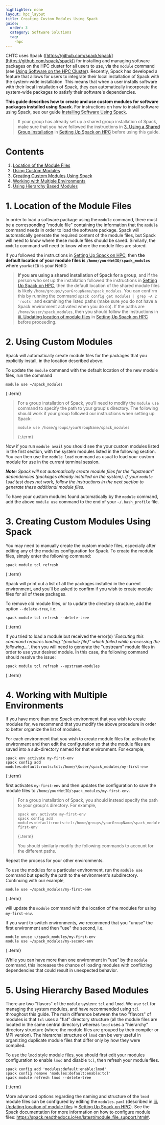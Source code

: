 ```yaml
---
highlighter: none
layout: hpc_layout
title: Creating Custom Modules Using Spack
guide:
  order: 3
  category: Software Solutions
  tag:
    -hpc
---
```


CHTC uses Spack ([https://github.com/spack/spack](https://github.com/spack/spack)) for installing and managing software packages on the HPC cluster for all users to use, via the `module` command (see [Using Software on the HPC Cluster](hpc-software.md)). Recently, Spack has developed a feature that allows for users to integrate their local installation of Spack with the system-wide installation. This means that when a user installs software with their local installation of Spack, they can automatically incorporate the system-wide packages to satisfy their software's dependencies. 

**This guide describes how to create and use custom modules for software packages installed using Spack.** For instructions on how to install software using Spack, see our guide [Installing Software Using Spack](hpc-spack-install.md). 

> If your group has already set up a shared group installation of Spack, make sure that you have followed the instructions in [3. Using a Shared Group Installation](hpc-spack-setup.md#3-using-a-shared-group-installation) in [Setting Up Spack on HPC](hpc-spack-setup.md) before using this guide.

# Contents

1. [Location of the Module Files](#1-location-of-the-module-files)
2. [Using Custom Modules](#2-using-custom-modules)
3. [Creating Custom Modules Using Spack](#3-creating-custom-modules-using-spack)
4. [Working with Multiple Environments](#4-working-with-multiple-environments)
5. [Using Hierarchy Based Modules](#5-using-hierarchy-based-modules)

# 1. Location of the Module Files

In order to load a software package using the `module` command, there must be a corresponding "module file" containing the information that the `module` command needs in order to load the software package. Spack will automatically generate the required content of the module files, but Spack will need to know where these module files should be saved. Similarly, the `module` command will need to know where the module files are stored.

If you followed the instructions in [Setting Up Spack on HPC](hpc-spack-setup.md), then **the default location of your module files is `/home/yourNetID/spack_modules`** where `yourNetID` is your NetID. 

> **If you are using a shared installation of Spack for a group**, and if the person who set up the installation followed the instructions in [Setting Up Spack on HPC](hpc-spack-setup.md), then the default location of the shared module files is likely `/home/groups/yourGroupName/spack_modules`. You can confirm this by running the command `spack config get modules | grep -A 2 'roots'` and examining the listed paths (make sure you do not have a Spack environment activated when you do so). If the paths are `/home/$user/spack_modules`, then you should follow the instructions in [iii. Updating location of module files](hpc-spack-setup.md#iii-updating-location-of-module-files) in [Setting Up Spack on HPC](hpc-spack-setup.md) before proceeding.

# 2. Using Custom Modules

Spack will automatically create module files for the packages that you explicitly install, in the location described above.

To update the `module` command with the default location of the new module files, run the command

```
module use ~/spack_modules
```
{:.term}

> For a group installation of Spack, you'll need to modify the `module use` command to specify the path to your group's directory. The following should work if your group followed our instructions when setting up Spack:
>
> ```
> module use /home/groups/yourGroupName/spack_modules
> ```
> {:.term}

Now if you run `module avail` you should see the your custom modules listed in the first section, with the system modules listed in the following section. You can then use the `module load` command as usual to load your custom module for use in the current terminal session. 

***Note**: Spack will not automatically create module files for the "upstream" dependencies (packages already installed on the system). If your `module load` test does not work, follow the instructions in the next section to generate these additional module files.*

To have your custom modules found automatically by the `module` command, add the above `module use` command to the end of your `~/.bash_profile` file. 

# 3. Creating Custom Modules Using Spack

You may need to manually create the custom module files, especially after editing any of the modules configuration for Spack. To create the module files, simply enter the following command:

```
spack module tcl refresh
```
{:.term}

Spack will print out a list of all the packages installed in the current environment, and you'll be asked to confirm if you wish to create module files for all of these packages. 

To remove old module files, or to update the directory structure, add the option `--delete-tree`, i.e.

```
spack module tcl refresh --delete-tree
```
{:.term}

If you tried to load a module but received the error(s) *'Executing this command requires loading "{module file}" which failed while processing the following...'*, then you will need to generate the "upstream" module files in order to use your desired module. In this case, the following command should resolve the issue:

```
spack module tcl refresh --upstream-modules
```
{:.term}

# 4. Working with Multiple Environments

If you have more than one Spack environment that you wish to create modules for, we recommend that you modify the above procedure in order to better organize the list of modules.

For each environment that you wish to create module files for, activate the environment and then edit the configuration so that the module files are saved into a sub-directory named for that environment. For example,

```
spack env activate my-first-env
spack config add modules:default:roots:tcl:/home/\$user/spack_modules/my-first-env
```
{:.term}

first activates `my-first-env` and then updates the configuration to save the module files to `/home/yourNetID/spack_modules/my-first-env`. 

> For a group installation of Spack, you should instead specify the path to your group's directory. For example,
>
> ```
> spack env activate my-first-env
> spack config add modules:default:roots:tcl:/home/groups/yourGroupName/spack_modules/my-first-env
> ```
> {:.term}
>
> You should similarly modify the following commands to account for the different paths.

Repeat the process for your other environments.

To use the modules for a particular environment, run the `module use` command but specify the path to the environment's subdirectory. Continuing with our example,

```
module use ~/spack_modules/my-first-env
```
{:.term}

will update the `module` command with the location of the modules for using `my-first-env`. 

If you want to switch environments, we recommend that you "unuse" the first environment and then "use" the second, i.e.

```
module unuse ~/spack_modules/my-first-env
module use ~/spack_modules/my-second-env
```
{:.term}

While you can have more than one environment in "use" by the `module` command, this increases the chance of loading modules with conflicting dependencies that could result in unexpected behavior.

# 5. Using Hierarchy Based Modules

There are two "flavors" of the `module` system: `tcl` and `lmod`. We use `tcl` for managing the system modules, and have recommended using `tcl` throughout this guide. The main difference between the two "flavors" of modules is that `tcl` uses a "flat" directory structure (all the module files are located in the same central directory) whereas `lmod` uses a "hierarchy" directory structure (where the module files are grouped by their compiler or MPI version). The hierarchal structure of `lmod` can be very useful in organizing duplicate module files that differ only by how they were compiled. 

To use the `lmod` style module files, you should first edit your modules configuration to enable `lmod` and disable `tcl`, then refresh your module files. 

```
spack config add 'modules:default:enable:lmod'
spack config remove 'modules:default:enable:tcl'
spack module refresh lmod --delete-tree
```
{:.term}

More advanced options regarding the naming and structure of the `lmod` module files can be configured by editing the `modules.yaml` (described in  [iii. Updating location of module files](hpc-spack-setup.md#iii-updating-location-of-module-files) in [Setting Up Spack on HPC](hpc-spack-setup.md)). See the Spack documentation for more information on how to configure module files: https://spack.readthedocs.io/en/latest/module_file_support.html#.